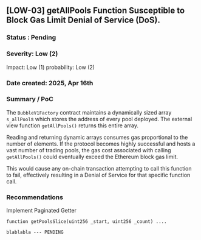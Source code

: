 ## [LOW-03] getAllPools Function Susceptible to Block Gas Limit Denial of Service (DoS).

### Status : Pending

### Severity: Low (2)

Impact: Low (1)
probability: Low (2)

### Date created: 2025, Apr 16th

### Summary / PoC

The `BubbleV1Factory` contract maintains a dynamically sized array `s_allPool`s which stores the address of every pool deployed. The external view function `getAllPools()` returns this entire array.

Reading and returning dynamic arrays consumes gas proportional to the number of elements. If the protocol becomes highly successful and hosts a vast number of trading pools, the gas cost associated with calling `getAllPools()` could eventually exceed the Ethereum block gas limit.

This would cause any on-chain transaction attempting to call this function to fail, effectively resulting in a Denial of Service for that specific function call.

### Recommendations

Implement Paginated Getter

```
function getPoolsSlice(uint256 _start, uint256 _count) ....

blablabla --- PENDING


```
